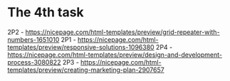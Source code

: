 # The 4th task

2P2 - https://nicepage.com/html-templates/preview/grid-repeater-with-numbers-1651010
2P1 - https://nicepage.com/html-templates/preview/responsive-solutions-1096380
2P4 - https://nicepage.com/html-templates/preview/design-and-development-process-3080822
2P3 - https://nicepage.com/html-templates/preview/creating-marketing-plan-2907657

